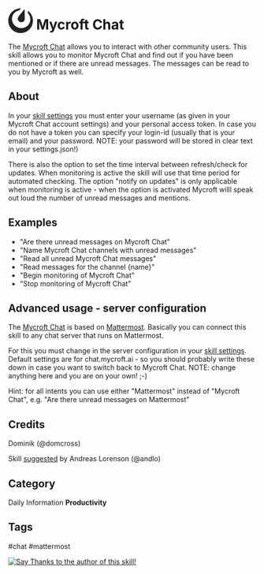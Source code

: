 # <img src='icon.png' card_color='#4093DB' width='50' height='50' style='vertical-align:bottom'/> Mycroft Chat
The [Mycroft Chat](chat.mycroft.ai) allows you to interact with other community users.
This skill allows you to monitor Mycroft Chat and find out if you have been mentioned or if there are unread messages.
The messages can be read to you by Mycroft as well.

## About
In your [skill settings](home.mycroft.ai) you must enter your username (as given in your Mycroft Chat account settings) and your personal access token.
In case you do not have a token you can specify your login-id (usually that is your email) and your password.
NOTE: your password will be stored in clear text in your settings.json!)

There is also the option to set the time interval between refresh/check for updates.
When monitoring is active the skill will use that time period for automated checking.
The option "notify on updates" is only applicable when monitoring is active -
when the option is activated Mycroft willl speak out loud the number of unread messages and mentions.

## Examples

* "Are there unread messages on Mycroft Chat"
* "Name Mycroft Chat channels with unread messages"
* "Read all unread Mycroft Chat messages"
* "Read messages for the channel {name}"
* "Begin monitoring of Mycroft Chat"
* "Stop monitoring of Mycroft Chat"

## Advanced usage - server configuration

The [Mycroft Chat](chat.mycroft.ai) is based on [Mattermost](https://www.mattermost.org/).
Basically you can connect this skill to any chat server that runs on Mattermost.

For this you must change in the server configuration in your [skill settings](home.mycroft.ai).
Default settings are for chat.mycroft.ai - so you should probably write these down in case you want to switch back to Mycroft Chat.
NOTE: change anything here and you are on your own! ;-)

Hint: for all intents you can use either "Mattermost" instead of "Mycroft Chat", e.g. "Are there unread messages on Mattermost"

## Credits
Dominik (@domcross)

Skill [suggested](https://community.mycroft.ai/t/mattermost-for-mycroft/5293) by Andreas Lorenson (@andlo)

## Category
Daily
Information
**Productivity**

## Tags
#chat
#mattermost


[![Say Thanks to the author of this skill!](https://img.shields.io/badge/Say%20Thanks-!-1EAEDB.svg)](https://saythanks.io/to/domcross)

